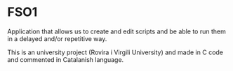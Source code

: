 # FSO1
Application that allows us to create and edit scripts and be able to run them in a delayed and/or repetitive way.

This is an university project (Rovira i Virgili University) and made in C code and commented in Catalanish language.
